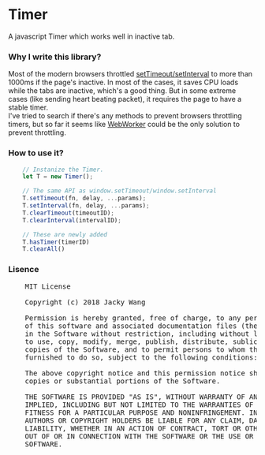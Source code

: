 # Timer 
A javascript Timer which works well in inactive tab.

### Why I write this library?
Most of the modern browsers throttled [setTimeout/setInterval](https://developer.mozilla.org/en-US/docs/Web/API/WindowOrWorkerGlobalScope/setTimeout#Reasons_for_delays_longer_than_specified) to more than 1000ms if the page's inactive. In most of the cases, it saves CPU loads while the tabs are inactive, which's a good thing. But in some extreme cases (like sending heart beating packet), it requires the page to have a stable timer.  
I've tried to search if there's any methods to prevent browsers throttling timers, but so far it seems like [WebWorker](https://developer.mozilla.org/en/docs/Web/API/Web_Workers_API/Using_web_workers) could be the only solution to prevent throttling. 

### How to use it?
```javascript
    // Instanize the Timer.
    let T = new Timer();

    // The same API as window.setTimeout/window.setInterval
    T.setTimeout(fn, delay, ...params);
    T.setInterval(fn, delay, ...params);
    T.clearTimeout(timeoutID);
    T.clearInterval(intervalID);

    // These are newly added
    T.hasTimer(timerID)
    T.clearAll()
```

### Lisence
<pre>
    MIT License

    Copyright (c) 2018 Jacky Wang

    Permission is hereby granted, free of charge, to any person obtaining a copy
    of this software and associated documentation files (the "Software"), to deal
    in the Software without restriction, including without limitation the rights
    to use, copy, modify, merge, publish, distribute, sublicense, and/or sell
    copies of the Software, and to permit persons to whom the Software is
    furnished to do so, subject to the following conditions:

    The above copyright notice and this permission notice shall be included in all
    copies or substantial portions of the Software.

    THE SOFTWARE IS PROVIDED "AS IS", WITHOUT WARRANTY OF ANY KIND, EXPRESS OR
    IMPLIED, INCLUDING BUT NOT LIMITED TO THE WARRANTIES OF MERCHANTABILITY,
    FITNESS FOR A PARTICULAR PURPOSE AND NONINFRINGEMENT. IN NO EVENT SHALL THE
    AUTHORS OR COPYRIGHT HOLDERS BE LIABLE FOR ANY CLAIM, DAMAGES OR OTHER
    LIABILITY, WHETHER IN AN ACTION OF CONTRACT, TORT OR OTHERWISE, ARISING FROM,
    OUT OF OR IN CONNECTION WITH THE SOFTWARE OR THE USE OR OTHER DEALINGS IN THE
    SOFTWARE.
</pre>